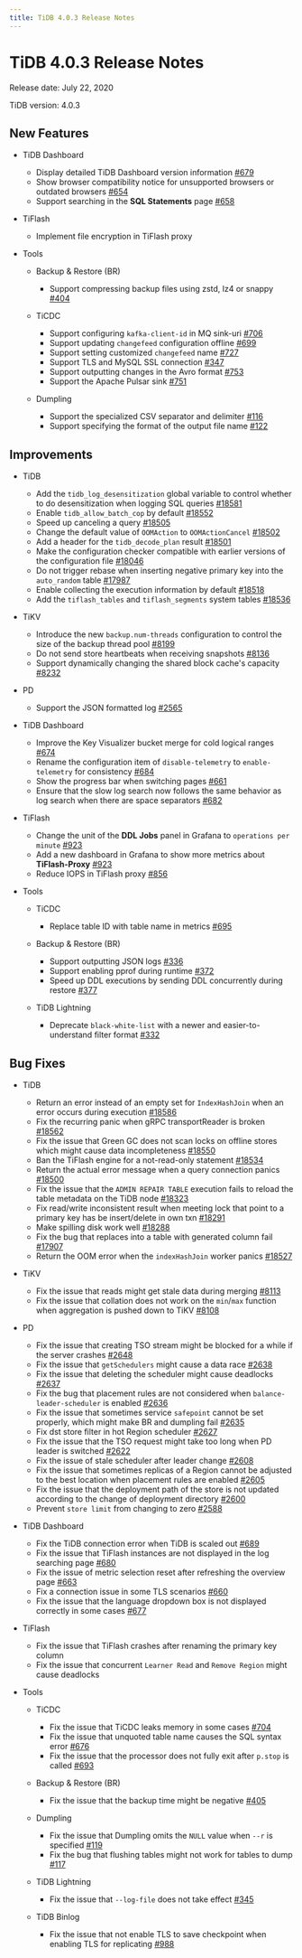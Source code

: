 ```yaml
---
title: TiDB 4.0.3 Release Notes
---
```


# TiDB 4.0.3 Release Notes

Release date: July 22, 2020

TiDB version: 4.0.3

## New Features

+ TiDB Dashboard

    - Display detailed TiDB Dashboard version information [#679](https://github.com/pingcap-incubator/tidb-dashboard/pull/679)
    - Show browser compatibility notice for unsupported browsers or outdated browsers [#654](https://github.com/pingcap-incubator/tidb-dashboard/pull/654)
    - Support searching in the **SQL Statements** page [#658](https://github.com/pingcap-incubator/tidb-dashboard/pull/658)

+ TiFlash

    - Implement file encryption in TiFlash proxy

+ Tools

    + Backup & Restore (BR)

        - Support compressing backup files using zstd, lz4 or snappy [#404](https://github.com/pingcap/br/pull/404)

    + TiCDC

        - Support configuring `kafka-client-id` in MQ sink-uri [#706](https://github.com/pingcap/ticdc/pull/706)
        - Support updating `changefeed` configuration offline [#699](https://github.com/pingcap/ticdc/pull/699)
        - Support setting customized `changefeed` name [#727](https://github.com/pingcap/ticdc/pull/727)
        - Support TLS and MySQL SSL connection [#347](https://github.com/pingcap/ticdc/pull/347)
        - Support outputting changes in the Avro format [#753](https://github.com/pingcap/ticdc/pull/753)
        - Support the Apache Pulsar sink [#751](https://github.com/pingcap/ticdc/pull/751)

    + Dumpling

        - Support the specialized CSV separator and delimiter [#116](https://github.com/pingcap/dumpling/pull/116)
        - Support specifying the format of the output file name [#122](https://github.com/pingcap/dumpling/pull/122)

## Improvements

+ TiDB

    - Add the `tidb_log_desensitization` global variable to control whether to do desensitization when logging SQL queries [#18581](https://github.com/pingcap/tidb/pull/18581)
    - Enable `tidb_allow_batch_cop` by default [#18552](https://github.com/pingcap/tidb/pull/18552)
    - Speed up canceling a query [#18505](https://github.com/pingcap/tidb/pull/18505)
    - Change the default value of `OOMAction` to `OOMActionCancel` [#18502](https://github.com/pingcap/tidb/pull/18502)
    - Add a header for the `tidb_decode_plan` result [#18501](https://github.com/pingcap/tidb/pull/18501)
    - Make the configuration checker compatible with earlier versions of the configuration file [#18046](https://github.com/pingcap/tidb/pull/18046)
    - Do not trigger rebase when inserting negative primary key into the `auto_random` table [#17987](https://github.com/pingcap/tidb/pull/17987)
    - Enable collecting the execution information by default [#18518](https://github.com/pingcap/tidb/pull/18518)
    - Add the `tiflash_tables` and `tiflash_segments` system tables [#18536](https://github.com/pingcap/tidb/pull/18536)

+ TiKV

    - Introduce the new `backup.num-threads` configuration to control the size of the backup thread pool [#8199](https://github.com/tikv/tikv/pull/8199)
    - Do not send store heartbeats when receiving snapshots [#8136](https://github.com/tikv/tikv/pull/8136)
    - Support dynamically changing the shared block cache's capacity [#8232](https://github.com/tikv/tikv/pull/8232)

+ PD

    - Support the JSON formatted log [#2565](https://github.com/pingcap/pd/pull/2565)

+ TiDB Dashboard

    - Improve the Key Visualizer bucket merge for cold logical ranges [#674](https://github.com/pingcap-incubator/tidb-dashboard/pull/674)
    - Rename the configuration item of `disable-telemetry` to `enable-telemetry` for consistency [#684](https://github.com/pingcap-incubator/tidb-dashboard/pull/684)
    - Show the progress bar when switching pages [#661](https://github.com/pingcap-incubator/tidb-dashboard/pull/661)
    - Ensure that the slow log search now follows the same behavior as log search when there are space separators [#682](https://github.com/pingcap-incubator/tidb-dashboard/pull/682)

+ TiFlash

    - Change the unit of the **DDL Jobs** panel in Grafana to `operations per minute` [#923](https://github.com/pingcap/tics/pull/923)
    - Add a new dashboard in Grafana to show more metrics about **TiFlash-Proxy** [#923](https://github.com/pingcap/tics/pull/923)
    - Reduce IOPS in TiFlash proxy [#856](https://github.com/pingcap/tics/pull/856)

+ Tools

    + TiCDC

        - Replace table ID with table name in metrics [#695](https://github.com/pingcap/ticdc/pull/695)

    + Backup & Restore (BR)

        - Support outputting JSON logs [#336](https://github.com/pingcap/br/issues/336)
        - Support enabling pprof during runtime [#372](https://github.com/pingcap/br/pull/372)
        - Speed up DDL executions by sending DDL concurrently during restore [#377](https://github.com/pingcap/br/pull/377)

    + TiDB Lightning

        - Deprecate `black-white-list` with a newer and easier-to-understand filter format [#332](https://github.com/pingcap/tidb-lightning/pull/332)

## Bug Fixes

+ TiDB

    - Return an error instead of an empty set for `IndexHashJoin` when an error occurs during execution [#18586](https://github.com/pingcap/tidb/pull/18586)
    - Fix the recurring panic when gRPC transportReader is broken [#18562](https://github.com/pingcap/tidb/pull/18562)
    - Fix the issue that Green GC does not scan locks on offline stores which might cause data incompleteness [#18550](https://github.com/pingcap/tidb/pull/18550)
    - Ban the TiFlash engine for a not-read-only statement [#18534](https://github.com/pingcap/tidb/pull/18534)
    - Return the actual error message when a query connection panics [#18500](https://github.com/pingcap/tidb/pull/18500)
    - Fix the issue that the `ADMIN REPAIR TABLE` execution fails to reload the table metadata on the TiDB node [#18323](https://github.com/pingcap/tidb/pull/18323)
    - Fix read/write inconsistent result when meeting lock that point to a primary key has be insert/delete in own txn [#18291](https://github.com/pingcap/tidb/pull/18291)
    - Make spilling disk work well [#18288](https://github.com/pingcap/tidb/pull/18288)
    - Fix the bug that replaces into a table with generated column fail [#17907](https://github.com/pingcap/tidb/pull/17907)
    - Return the OOM error when the `indexHashJoin` worker panics [#18527](https://github.com/pingcap/tidb/pull/18527)

+ TiKV

    - Fix the issue that reads might get stale data during merging [#8113](https://github.com/tikv/tikv/pull/8113)
    - Fix the issue that collation does not work on the `min`/`max` function when aggregation is pushed down to TiKV [#8108](https://github.com/tikv/tikv/pull/8108)

+ PD

    - Fix the issue that creating TSO stream might be blocked for a while if the server crashes [#2648](https://github.com/pingcap/pd/pull/2648)
    - Fix the issue that `getSchedulers` might cause a data race [#2638](https://github.com/pingcap/pd/pull/2638)
    - Fix the issue that deleting the scheduler might cause deadlocks [#2637](https://github.com/pingcap/pd/pull/2637)
    - Fix the bug that placement rules are not considered when `balance-leader-scheduler` is enabled [#2636](https://github.com/pingcap/pd/pull/2636)
    - Fix the issue that sometimes service `safepoint` cannot be set properly, which might make BR and dumpling fail [#2635](https://github.com/pingcap/pd/pull/2635)
    - Fix dst store filter in hot Region scheduler [#2627](https://github.com/pingcap/pd/pull/2627)
    - Fix the issue that the TSO request might take too long when PD leader is switched [#2622](https://github.com/pingcap/pd/pull/2622)
    - Fix the issue of stale scheduler after leader change [#2608](https://github.com/pingcap/pd/pull/2608)
    - Fix the issue that sometimes replicas of a Region cannot be adjusted to the best location when placement rules are enabled [#2605](https://github.com/pingcap/pd/pull/2605)
    - Fix the issue that the deployment path of the store is not updated according to the change of deployment directory [#2600](https://github.com/pingcap/pd/pull/2600)
    - Prevent `store limit` from changing to zero [#2588](https://github.com/pingcap/pd/pull/2588)

+ TiDB Dashboard

    - Fix the TiDB connection error when TiDB is scaled out [#689](https://github.com/pingcap-incubator/tidb-dashboard/pull/689)
    - Fix the issue that TiFlash instances are not displayed in the log searching page [#680](https://github.com/pingcap-incubator/tidb-dashboard/pull/680)
    - Fix the issue of metric selection reset after refreshing the overview page [#663](https://github.com/pingcap-incubator/tidb-dashboard/pull/663)
    - Fix a connection issue in some TLS scenarios [#660](https://github.com/pingcap-incubator/tidb-dashboard/pull/660)
    - Fix the issue that the language dropdown box is not displayed correctly in some cases [#677](https://github.com/pingcap-incubator/tidb-dashboard/pull/677)

+ TiFlash

    - Fix the issue that TiFlash crashes after renaming the primary key column
    - Fix the issue that concurrent `Learner Read` and `Remove Region` might cause deadlocks

+ Tools

    + TiCDC

        - Fix the issue that TiCDC leaks memory in some cases [#704](https://github.com/pingcap/ticdc/pull/704)
        - Fix the issue that unquoted table name causes the SQL syntax error [#676](https://github.com/pingcap/ticdc/pull/676)
        - Fix the issue that the processor does not fully exit after `p.stop` is called [#693](https://github.com/pingcap/ticdc/pull/693)

    + Backup & Restore (BR)

        - Fix the issue that the backup time might be negative [#405](https://github.com/pingcap/br/pull/405)

    + Dumpling

        - Fix the issue that Dumpling omits the `NULL` value when `--r` is specified [#119](https://github.com/pingcap/dumpling/pull/119)
        - Fix the bug that flushing tables might not work for tables to dump [#117](https://github.com/pingcap/dumpling/pull/117)

    + TiDB Lightning

        - Fix the issue that `--log-file` does not take effect [#345](https://github.com/pingcap/tidb-lightning/pull/345)

    + TiDB Binlog

        - Fix the issue that not enable TLS to save checkpoint when enabling TLS for replicating [#988](https://github.com/pingcap/tidb-binlog/pull/988)
